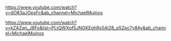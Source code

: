 https://www.youtube.com/watch?v=dO83aJOpsFc&ab_channel=MichaelMuinos


https://www.youtube.com/watch?v=kZAZqn_J8Fo&list=PLtQWXpf5JNGKEghRs5Al28_p5Zpc7y8Ay&ab_channel=MichaelMuinos
